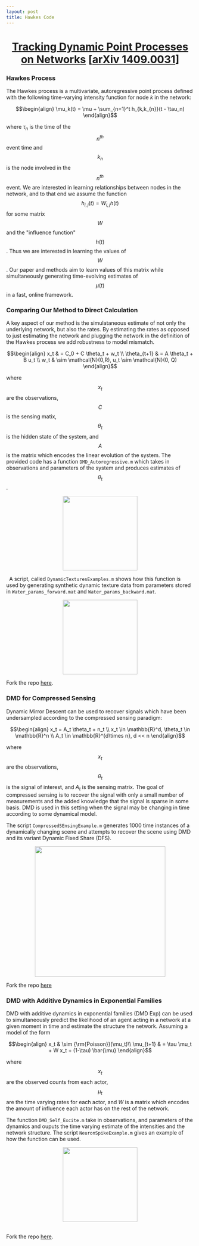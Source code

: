 ```yaml
---
layout: post
title: Hawkes Code
---
```



# <center><a href="http://ieeexplore.ieee.org/xpls/abs_all.jsp?arnumber=7469837">Tracking Dynamic Point Processes on Networks</a> [<a href="https://arxiv.org/abs/1409.0031">arXiv 1409.0031</a>]</center>

### Hawkes Process
The Hawkes process is a multivariate, autoregressive point process defined with the following time-varying intensity function for node $k$ in the network:

$$\begin{align}
\mu_k(t) = \mu + \sum_{n=1}^t h_{k,k_{n}}(t - \tau_n)
\end{align}$$

where $\tau_n$ is the time of the $$n^{th}$$ event time and $$k_n$$ is the node involved in the $$n^{th}$$ event. We are interested in 
learning relationships between nodes in the network, and to that end we assume the function $$h_{i,j}(t) = W_{i,j} h(t)$$ for some matrix $$W$$ and 
the "influence function" $$h(t)$$. Thus we are interested in learning the values of $$W$$. Our paper and methods aim to learn values of this matrix while simultaneously generating time-evolving estimates of $$\mu (t)$$ in a fast, online framework.

### Comparing Our Method to Direct Calculation
A key aspect of our method is the simulataneous estimate of not only the underlying network, but also the rates. 
By estimating the rates as opposed to just estimating the network and plugging the network in the definition of the 
Hawkes process we add robustness to model mismatch.

$$\begin{align}
x_t & =  C_0 + C \theta_t + w_t \\
\theta_{t+1} & =  A \theta_t + B u_t \\
w_t & \sim  \mathcal{N}(0,R), u_t \sim \mathcal{N}(0, Q)
\end{align}$$

where $$x_t$$ are the observations, $$C$$ is the sensing matix, $$\theta_t$$ is the hidden state of the system, and $$A$$ is the matrix which encodes the linear evolution of the system. The provided code has a function `DMD_Autoregressive.m` which takes in observations and parameters of the system and produces estimates of $$\theta_t$$.
<center><img src = "{{ site.baseurl }}static/img/dynamic_textures_image.png" height = "200"></center>

&nbsp;
A script, called `DynamicTexturesExamples.m` shows how this function is used by generating synthetic dynamic texture data from parameters stored in `Water_params_forward.mat` and `Water_params_backward.mat`.
<center><img src = "{{ site.baseurl }}static/img/Instant_loss_textures.png" height = "200"></center>


Fork the repo [here](https://github.com/erichall87/DMD_Autoregressive).

### DMD for Compressed Sensing

Dynamic Mirror Descent can be used to recover signals which have been undersampled according to the compressed sensing paradigm:

$$\begin{align}
x_t  = A_t \theta_t + n_t \\
x_t \in \mathbb{R}^d, \theta_t \in \mathbb{R}^n \\
A_t \in \mathbb{R}^{d\times n}, d << n
\end{align}$$

where $$x_t$$ are the observations, $$\theta_t$$ is the signal of interest, and $A_t$ is the sensing matrix. The goal of compressed sensing is to recover the signal with only a small number of measurements and the added knowledge that the signal is sparse in some basis. DMD is used in this setting when the signal may be changing in time according to some dynamical model.

The script `CompressedSEnsingExample.m` generates 1000 time instances of a dynamically changing scene and attempts to recover the scene using DMD and its variant Dynamic Fixed Share (DFS).

<center><img src = " {{ site.baseurl }}static/img/CS_image_eg.png" height = "350"></center>

Fork the repo [here](https://github.com/erichall87/DMD_CompressedSensing)

### DMD with Additive Dynamics in Exponential Families

DMD with additive dynamics in exponential families (DMD Exp) can be used to simultaneously predict the likelihood of an agent acting in a network at a given moment in time and estimate the structure the network. Assuming a model of the form

$$\begin{align}
x_t  & \sim {\rm{Poisson}}(\mu_t)\\
\mu_{t+1} & = \tau \mu_t + W x_t + (1-\tau) \bar{\mu}
\end{align}$$

where $$x_t$$ are the observed counts from each actor, $$\mu_t$$ are the time varying rates for each actor, and $W$ is a matrix which encodes the amount of influence each actor has on the rest of the network.

The function `DMD_Self_Excite.m` take in observations, and parameters of the dynamics and ouputs the time varying estimate of the intensities and the network structure. The script `NeuronSpikeExample.m` gives an example of how the function can be used.

<center><img src = "{{ site.baseurl }}static/img/Network_estimates.png" height = "200"></center>
&nbsp;

Fork the repo [here](https://github.com/erichall87/DMD_Exp).
